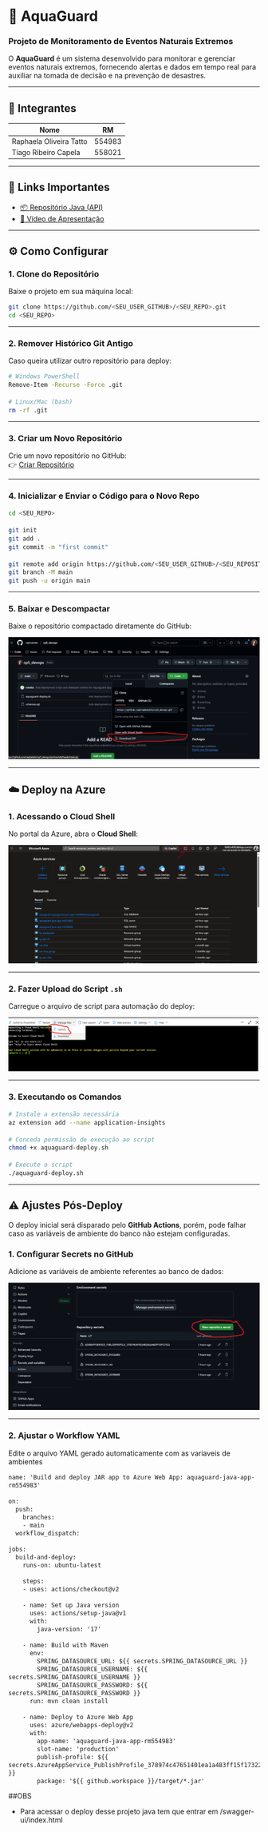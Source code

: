 # 🌊 AquaGuard
### Projeto de Monitoramento de Eventos Naturais Extremos

O **AquaGuard** é um sistema desenvolvido para monitorar e gerenciar eventos naturais extremos, fornecendo alertas e dados em tempo real para auxiliar na tomada de decisão e na prevenção de desastres.

---

## 👥 Integrantes
| Nome | RM |
|------|----|
| Raphaela Oliveira Tatto | 554983 |
| Tiago Ribeiro Capela     | 558021 |

---

## 🔗 Links Importantes
- [📦 Repositório Java (API)](https://github.com/raphatatto/cp5_devops_java_aquaguard)  
- [🎥 Vídeo de Apresentação](https://youtu.be/CUi5ZMLO6xM)

---

## ⚙️ Como Configurar

### 1. Clone do Repositório
Baixe o projeto em sua máquina local:

```bash
git clone https://github.com/<SEU_USER_GITHUB>/<SEU_REPO>.git
cd <SEU_REPO>
```

---

### 2. Remover Histórico Git Antigo
Caso queira utilizar outro repositório para deploy:

```bash
# Windows PowerShell
Remove-Item -Recurse -Force .git

# Linux/Mac (bash)
rm -rf .git
```

---

### 3. Criar um Novo Repositório
Crie um novo repositório no GitHub:  
👉 [Criar Repositório](https://github.com/new)

---

### 4. Inicializar e Enviar o Código para o Novo Repo

```bash
cd <SEU_REPO>

git init
git add .
git commit -m "first commit"

git remote add origin https://github.com/<SEU_USER_GITHUB>/<SEU_REPOSITORIO>.git
git branch -M main
git push -u origin main
```

---

### 5. Baixar e Descompactar
Baixe o repositório compactado diretamente do GitHub:

![Baixando o Projeto](https://github.com/raphatatto/cp5_devops/blob/main/img/baixando.png)

---

## ☁️ Deploy na Azure

### 1. Acessando o Cloud Shell
No portal da Azure, abra o **Cloud Shell**:

![Cloud Shell](https://github.com/raphatatto/cp5_devops/blob/main/img/cloud_shell.png)

---

### 2. Fazer Upload do Script `.sh`
Carregue o arquivo de script para automação do deploy:

![Upload do Script](https://github.com/raphatatto/cp5_devops/blob/main/img/upload.png)

---

### 3. Executando os Comandos

```bash
# Instale a extensão necessária
az extension add --name application-insights

# Conceda permissão de execução ao script
chmod +x aquaguard-deploy.sh

# Execute o script
./aquaguard-deploy.sh
```

---

## ⚠️ Ajustes Pós-Deploy
O deploy inicial será disparado pelo **GitHub Actions**, porém, pode falhar caso as variáveis de ambiente do banco não estejam configuradas.

### 1. Configurar Secrets no GitHub
Adicione as variáveis de ambiente referentes ao banco de dados:

![Configuração de Secrets](https://github.com/raphatatto/cp5_devops/blob/main/img/secret.png)

---

### 2. Ajustar o Workflow YAML
Edite o arquivo YAML gerado automaticamente com as variaveis de ambientes

```
name: 'Build and deploy JAR app to Azure Web App: aquaguard-java-app-rm554983'

on:
  push:
    branches:
    - main
  workflow_dispatch:

jobs:
  build-and-deploy:
    runs-on: ubuntu-latest
    
    steps:
    - uses: actions/checkout@v2
    
    - name: Set up Java version
      uses: actions/setup-java@v1
      with:
        java-version: '17'
    
    - name: Build with Maven
      env:
        SPRING_DATASOURCE_URL: ${{ secrets.SPRING_DATASOURCE_URL }}
        SPRING_DATASOURCE_USERNAME: ${{ secrets.SPRING_DATASOURCE_USERNAME }}
        SPRING_DATASOURCE_PASSWORD: ${{ secrets.SPRING_DATASOURCE_PASSWORD }}
      run: mvn clean install

    - name: Deploy to Azure Web App
      uses: azure/webapps-deploy@v2
      with: 
        app-name: 'aquaguard-java-app-rm554983'
        slot-name: 'production'
        publish-profile: ${{ secrets.AzureAppService_PublishProfile_378974c47651401ea1a483ff15f17322 }}
        package: '${{ github.workspace }}/target/*.jar'
```

##OBS
- Para acessar o deploy desse projeto java tem que entrar em /swagger-ui/index.html
